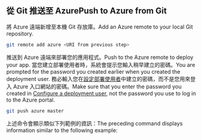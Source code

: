 ## <a name="push-to-azure-from-git"></a><span data-ttu-id="e1b2f-101">從 Git 推送至 Azure</span><span class="sxs-lookup"><span data-stu-id="e1b2f-101">Push to Azure from Git</span></span>

<span data-ttu-id="e1b2f-102">將 Azure 遠端新增至本機 Git 存放庫。</span><span class="sxs-lookup"><span data-stu-id="e1b2f-102">Add an Azure remote to your local Git repository.</span></span>

```bash
git remote add azure <URI from previous step>
```

<span data-ttu-id="e1b2f-103">推送到 Azure 遠端來部署您的應用程式。</span><span class="sxs-lookup"><span data-stu-id="e1b2f-103">Push to the Azure remote to deploy your app.</span></span> <span data-ttu-id="e1b2f-104">當您建立部署使用者時，系統會提示您輸入稍早建立的密碼。</span><span class="sxs-lookup"><span data-stu-id="e1b2f-104">You are prompted for the password you created earlier when you created the deployment user.</span></span> <span data-ttu-id="e1b2f-105">務必輸入您在[設定部署使用者](#configure-a-deployment-user)中建立的密碼，而不是您用來登入 Azure 入口網站的密碼。</span><span class="sxs-lookup"><span data-stu-id="e1b2f-105">Make sure that you enter the password you created in [Configure a deployment user](#configure-a-deployment-user), not the password you use to log in to the Azure portal.</span></span>

```bash
git push azure master
```

<span data-ttu-id="e1b2f-106">上述命令會顯示類似下列範例的資訊：</span><span class="sxs-lookup"><span data-stu-id="e1b2f-106">The preceding command displays information similar to the following example:</span></span>
